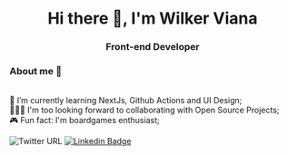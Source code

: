 <h1 align="center">Hi there 👋, I'm Wilker Viana</h1>
<h3 align="center">Front-end Developer</h3>

### About me 🧠
<br/>🚀 I’m currently learning NextJs, Github Actions and UI Design;
<br/>👨🏾‍💻 I'm too looking forward to collaborating with Open Source Projects;
<br/>🎮 Fun fact: I'm boardgames enthusiast;



![Twitter URL](https://img.shields.io/twitter/url?label=Follow%20%40_uiuzera&style=social&url=https%3A%2F%2Ftwitter.com%2F_uiuzera)
[![Linkedin Badge](https://img.shields.io/badge/-wilkerviana-blue?style=flat-square&logo=Linkedin&logoColor=white&link=https://www.linkedin.com/in/wilkerviana/)](https://www.linkedin.com/in/wilkerviana/)


